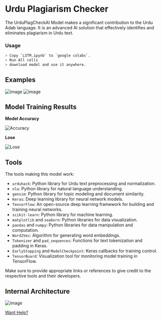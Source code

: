 # Urdu Plagiarism Checker

The UrduPlagCheckAI Model makes a significant contribution to the Urdu Adab language. It is an advanced AI solution that effectively identifies and eliminates plagiarism in Urdu text.

### Usage

```bash
> Copy `LSTM.ipynb` to `google colabs`.
> Run All cells
> download model and use it anywhere.
```

## Examples


![image](https://github.com/Zain-ul-din/Urdu_Pleg_Checker/assets/78583049/a6d28901-44c7-4dc1-81a3-507a9d4c6a44)
![image](https://github.com/Zain-ul-din/Urdu_Pleg_Checker/assets/78583049/2098c8ad-808a-40b0-8a83-748d8e9a14b0)


## Model Training Results

**Model Accuracy**

![Accuracy](https://github.com/Zain-ul-din/Urdu_Pleg_Checker/assets/78583049/8f0aedc2-fcfc-41b2-901a-b9136036cc58)


**Lose**

![Lose](https://github.com/Zain-ul-din/Urdu_Pleg_Checker/assets/78583049/e47937ff-3205-406e-b015-ccf57c586d19)


## Tools

The tools making this model work:

- `urduhack`: Python library for Urdu text preprocessing and normalization.
- `nlu`: Python library for natural language understanding.
- `gensim`: Python library for topic modeling and document similarity.
- `Keras`: Deep learning library for neural network models.
- `TensorFlow`: An open-source deep learning framework for building and training neural networks.
- `scikit-learn`: Python library for machine learning.
- `matplotlib` and `seaborn`: Python libraries for data visualization.
- `pandas` and `numpy`: Python libraries for data manipulation and computation.
- `Word2Vec`: Algorithm for generating word embeddings.
- `Tokenizer` and `pad_sequences`: Functions for text tokenization and padding in Keras.
- `EarlyStopping` and `ModelCheckpoint`: Keras callbacks for training control.
- `TensorBoard`: Visualization tool for monitoring model training in TensorFlow.

Make sure to provide appropriate links or references to give credit to the respective tools and their developers.

## Internal Architecture

![image](https://github.com/Zain-ul-din/Urdu_Pleg_Checker/assets/78583049/03787815-e42a-4c0e-b6f8-c2e49badda54)


[Want Help?](https://github.com/Zain-ul-din/Urdu_Pleg_Checker/issues)





